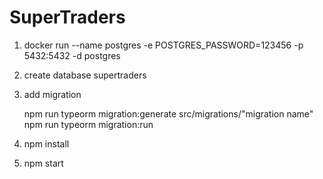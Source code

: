 # SuperTraders

1) docker run --name postgres -e POSTGRES_PASSWORD=123456 -p 5432:5432 -d postgres

2) create database supertraders

3) add migration

    npm run typeorm migration:generate src/migrations/"migration name"
    npm run typeorm migration:run

4) npm install

5) npm start
